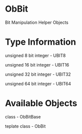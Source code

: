 ObBit
=====

Bit Manipulation Helper Objects


Type Information
=================
unsigned 8 bit integer - UBIT8

unsigned 16 bit integer - UBIT16

unsigned 32 bit integer - UBIT32

unsigned 64 bit integer - UBIT64


Available Objects
=================
class - ObBitBase

teplate class - ObBit



